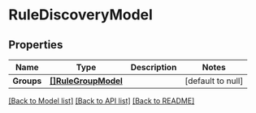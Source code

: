 # RuleDiscoveryModel

## Properties
Name | Type | Description | Notes
------------ | ------------- | ------------- | -------------
**Groups** | [**[]RuleGroupModel**](RuleGroup.md) |  | [default to null]

[[Back to Model list]](../README.md#documentation-for-models) [[Back to API list]](../README.md#documentation-for-api-endpoints) [[Back to README]](../README.md)


